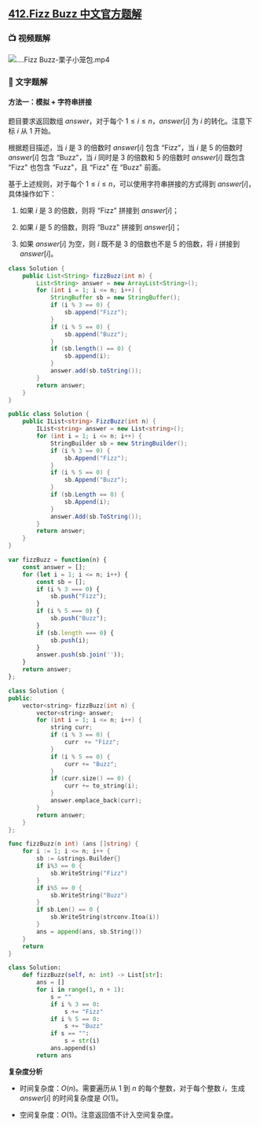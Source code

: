 ## [412.Fizz Buzz 中文官方题解](https://leetcode.cn/problems/fizz-buzz/solutions/100000/fizz-buzz-by-leetcode-solution-s0s5)

### 📺 视频题解  
![....Fizz Buzz-栗子小笼包.mp4](4f7068a3-a78d-4962-8597-c6260e87544f)

### 📖 文字题解
#### 方法一：模拟 + 字符串拼接

题目要求返回数组 $\textit{answer}$，对于每个 $1 \le i \le n$，$\textit{answer}[i]$ 为 $i$ 的转化。注意下标 $i$ 从 $1$ 开始。

根据题目描述，当 $i$ 是 $3$ 的倍数时 $\textit{answer}[i]$ 包含 $\text{``Fizz"}$，当 $i$ 是 $5$ 的倍数时 $\textit{answer}[i]$ 包含 $\text{``Buzz"}$，当 $i$ 同时是 $3$ 的倍数和 $5$ 的倍数时 $\textit{answer}[i]$ 既包含 $\text{``Fizz"}$ 也包含 $\text{``Fuzz"}$，且 $\text{``Fizz"}$ 在 $\text{``Buzz"}$ 前面。

基于上述规则，对于每个 $1 \le i \le n$，可以使用字符串拼接的方式得到 $\textit{answer}[i]$，具体操作如下：

1. 如果 $i$ 是 $3$ 的倍数，则将 $\text{``Fizz"}$ 拼接到 $\textit{answer}[i]$；

2. 如果 $i$ 是 $5$ 的倍数，则将 $\text{``Buzz"}$ 拼接到 $\textit{answer}[i]$；

3. 如果 $\textit{answer}[i]$ 为空，则 $i$ 既不是 $3$ 的倍数也不是 $5$ 的倍数，将 $i$ 拼接到 $\textit{answer}[i]$。

```Java [sol1-Java]
class Solution {
    public List<String> fizzBuzz(int n) {
        List<String> answer = new ArrayList<String>();
        for (int i = 1; i <= n; i++) {
            StringBuffer sb = new StringBuffer();
            if (i % 3 == 0) {
                sb.append("Fizz");
            }
            if (i % 5 == 0) {
                sb.append("Buzz");
            }
            if (sb.length() == 0) {
                sb.append(i);
            }
            answer.add(sb.toString());
        }
        return answer;
    }
}
```

```C# [sol1-C#]
public class Solution {
    public IList<string> FizzBuzz(int n) {
        IList<string> answer = new List<string>();
        for (int i = 1; i <= n; i++) {
            StringBuilder sb = new StringBuilder();
            if (i % 3 == 0) {
                sb.Append("Fizz");
            }
            if (i % 5 == 0) {
                sb.Append("Buzz");
            }
            if (sb.Length == 0) {
                sb.Append(i);
            }
            answer.Add(sb.ToString());
        }
        return answer;
    }
}
```

```JavaScript [sol1-JavaScript]
var fizzBuzz = function(n) {
    const answer = [];
    for (let i = 1; i <= n; i++) {
        const sb = [];
        if (i % 3 === 0) {
            sb.push("Fizz");
        }
        if (i % 5 === 0) {
            sb.push("Buzz");
        }
        if (sb.length === 0) {
            sb.push(i);
        }
        answer.push(sb.join(''));
    }
    return answer;
};
```

```C++ [sol1-C++]
class Solution {
public:
    vector<string> fizzBuzz(int n) {
        vector<string> answer;
        for (int i = 1; i <= n; i++) {
            string curr;
            if (i % 3 == 0) {
                curr　+= "Fizz";
            }
            if (i % 5 == 0) {
                curr += "Buzz";
            }
            if (curr.size() == 0) {
                curr += to_string(i);
            }            
            answer.emplace_back(curr);
        }
        return answer;
    }
};
```

```go [sol1-Golang]
func fizzBuzz(n int) (ans []string) {
    for i := 1; i <= n; i++ {
        sb := &strings.Builder{}
        if i%3 == 0 {
            sb.WriteString("Fizz")
        }
        if i%5 == 0 {
            sb.WriteString("Buzz")
        }
        if sb.Len() == 0 {
            sb.WriteString(strconv.Itoa(i))
        }
        ans = append(ans, sb.String())
    }
    return
}
```

```Python [sol1-Python3]
class Solution:
    def fizzBuzz(self, n: int) -> List[str]:
        ans = []
        for i in range(1, n + 1):
            s = ""
            if i % 3 == 0:
                s += "Fizz"
            if i % 5 == 0:
                s += "Buzz"
            if s == "":
                s = str(i)
            ans.append(s)
        return ans
```

**复杂度分析**

- 时间复杂度：$O(n)$。需要遍历从 $1$ 到 $n$ 的每个整数，对于每个整数 $i$，生成 $\textit{answer}[i]$ 的时间复杂度是 $O(1)$。

- 空间复杂度：$O(1)$。注意返回值不计入空间复杂度。
